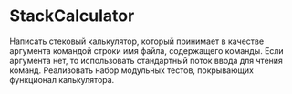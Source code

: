 # StackCalculator
Написать стековый калькулятор, который принимает в качестве аргумента командой
строки имя файла, содержащего команды. Если аргумента нет, то использовать
стандартный поток ввода для чтения команд. Реализовать набор модульных тестов, покрывающих функционал калькулятора.
